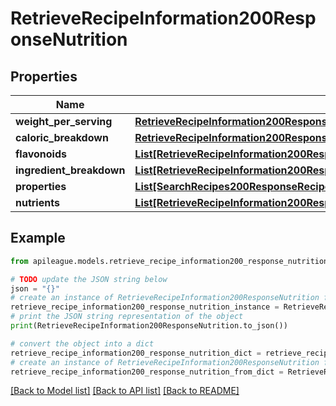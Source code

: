 # RetrieveRecipeInformation200ResponseNutrition


## Properties

Name | Type | Description | Notes
------------ | ------------- | ------------- | -------------
**weight_per_serving** | [**RetrieveRecipeInformation200ResponseNutritionWeightPerServing**](RetrieveRecipeInformation200ResponseNutritionWeightPerServing.md) |  | [optional] 
**caloric_breakdown** | [**RetrieveRecipeInformation200ResponseNutritionCaloricBreakdown**](RetrieveRecipeInformation200ResponseNutritionCaloricBreakdown.md) |  | [optional] 
**flavonoids** | [**List[RetrieveRecipeInformation200ResponseNutritionFlavonoidsInner]**](RetrieveRecipeInformation200ResponseNutritionFlavonoidsInner.md) |  | [optional] 
**ingredient_breakdown** | [**List[RetrieveRecipeInformation200ResponseNutritionIngredientBreakdownInner]**](RetrieveRecipeInformation200ResponseNutritionIngredientBreakdownInner.md) |  | [optional] 
**properties** | [**List[SearchRecipes200ResponseRecipesInnerNutritionNutrientsInner]**](SearchRecipes200ResponseRecipesInnerNutritionNutrientsInner.md) |  | [optional] 
**nutrients** | [**List[RetrieveRecipeInformation200ResponseNutritionIngredientBreakdownInnerNutrientsInner]**](RetrieveRecipeInformation200ResponseNutritionIngredientBreakdownInnerNutrientsInner.md) |  | [optional] 

## Example

```python
from apileague.models.retrieve_recipe_information200_response_nutrition import RetrieveRecipeInformation200ResponseNutrition

# TODO update the JSON string below
json = "{}"
# create an instance of RetrieveRecipeInformation200ResponseNutrition from a JSON string
retrieve_recipe_information200_response_nutrition_instance = RetrieveRecipeInformation200ResponseNutrition.from_json(json)
# print the JSON string representation of the object
print(RetrieveRecipeInformation200ResponseNutrition.to_json())

# convert the object into a dict
retrieve_recipe_information200_response_nutrition_dict = retrieve_recipe_information200_response_nutrition_instance.to_dict()
# create an instance of RetrieveRecipeInformation200ResponseNutrition from a dict
retrieve_recipe_information200_response_nutrition_from_dict = RetrieveRecipeInformation200ResponseNutrition.from_dict(retrieve_recipe_information200_response_nutrition_dict)
```
[[Back to Model list]](../README.md#documentation-for-models) [[Back to API list]](../README.md#documentation-for-api-endpoints) [[Back to README]](../README.md)


